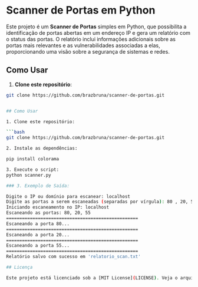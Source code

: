 # Scanner de Portas em Python

Este projeto é um **Scanner de Portas** simples em Python, que possibilita a identificação de portas abertas em um endereço IP e gera um relatório com o status das portas. O relatório inclui informações adicionais sobre as portas mais relevantes e as vulnerabilidades associadas a elas, proporcionando uma visão sobre a segurança de sistemas e redes.


## Como Usar

1. **Clone este repositório**:

```bash
git clone https://github.com/brazbruna/scanner-de-portas.git


## Como Usar

1. Clone este repositório:

```bash
git clone https://github.com/brazbruna/scanner-de-portas.git

2. Instale as dependências:

pip install colorama

3. Execute o script:
python scanner.py

### 3. Exemplo de Saída:

Digite o IP ou domínio para escanear: localhost
Digite as portas a serem escaneadas (separadas por vírgula): 80 , 20, 55
Iniciando escaneamento no IP: localhost
Escaneando as portas: 80, 20, 55
==================================================
Escaneando a porta 80...
==================================================
Escaneando a porta 20...
==================================================
Escaneando a porta 55...
==================================================
Relatório salvo com sucesso em 'relatorio_scan.txt'

## Licença

Este projeto está licenciado sob a [MIT License](LICENSE). Veja o arquivo `LICENSE` para mais detalhes.
